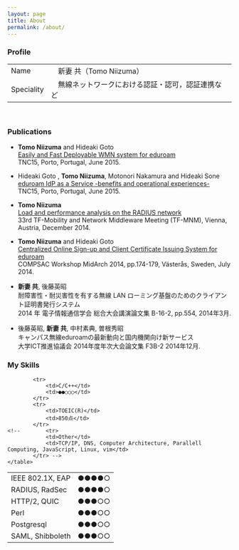 ```yaml
---
layout: page
title: About
permalink: /about/
---
```



### Profile
<table class="wMax">
			<tr>
				<td class="w100">Name</td>
				<td>　新妻 共（Tomo Niizuma）</td>
			</tr>
			<tr>
				<td>Speciality</td>
				<td>　無線ネットワークにおける認証・認可，認証連携など</td>
			</tr>
</table>
<br>

### Publications
* **Tomo Niizuma** and Hideaki Goto    
[Easily and Fast Deployable WMN system for eduroam](https://tnc15.terena.org/core/poster/13)    
TNC15, Porto, Portugal, June 2015.  
  
* Hideaki Goto , **Tomo Niizuma**, Motonori Nakamura and Hideaki Sone    
[eduroam IdP as a Service -benefits and operational experiences-](https://tnc15.terena.org/core/poster/24)   
TNC15, Porto, Portugal, June 2015.  

* **Tomo Niizuma**  
[Load and performance analysis on the RADIUS network](https://www.terena.org/activities/tf-mobility/meetings/33/TF-MNM-33rd_niizuma.pdf)    
33rd TF-Mobility and Network Middleware Meeting (TF-MNM), Vienna, Austria, December 2014.

* **Tomo Niizuma** and Hideaki Goto  
[Centralized Online Sign-up and Client Certificate Issuing System for eduroam](https://speakerdeck.com/tneeds/compsac2014?slide=1)    
COMPSAC Workshop MidArch 2014, pp.174-179, Västerås, Sweden, July 2014.

* **新妻 共**, 後藤英昭  
耐障害性・耐災害性を有する無線 LAN ローミング基盤のためのクライアント証明書発行システム  
2014 年 電子情報通信学会 総合大会講演論文集 B-16-2, pp.554, 2014年3月.

* 後藤英昭, **新妻 共**, 中村素典, 曽根秀昭   
キャンパス無線eduroamの最新動向と国内機関向け新サービス  
大学ICT推進協議会 2014年度年次大会論文集 F3B-2 2014年12月.


### My Skills


<table cellspacing="7">
			<tr>
				<td >IEEE 802.1X, EAP</td>
				<td>●●●●○</td>
			</tr>
			<tr>
				<td>RADIUS, RadSec</td>
				<td>●●●●○</td>
			</tr>
			<tr> 	
				<td>HTTP/2, QUIC </td>
				<td>●●●○○</td>
			</tr>
			<tr>
				<td>Perl</td>
				<td>●●●○○</td>
			</tr>
			<tr>
				<td>Postgresql</td>
				<td>●●●○○</td>
			</tr>
			<tr>
				<td>SAML, Shibboleth </td>
				<td>●●●○○</td>
			</tr>

			<tr>
				<td>C/C++</td>
				<td>●●○○○</td>
			</tr>
			<tr>
				<td>TOEIC(R)</td>
				<td>850点</td>
			</tr>
	<!--		<tr>
				<td>Other</td>
				<td>TCP/IP, DNS, Computer Architecture, Parallell Computing, JavaScript, Linux, vim</td>
			</tr> -->
	</table>
